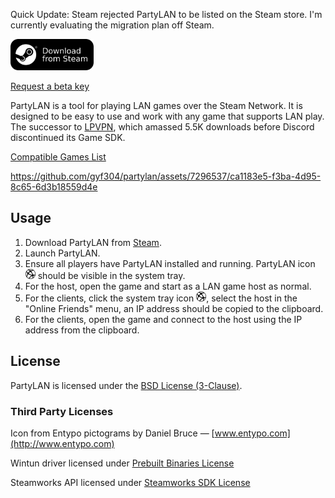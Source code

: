 Quick Update:
Steam rejected PartyLAN to be listed on the Steam store. I'm currently evaluating the migration plan off Steam.

[<img height="50" src="resources/github/images/download-from-steam.svg" />](https://store.steampowered.com/app/1122990/PartyLAN)

[Request a beta key](https://forms.gle/mVXYBTuUPrGjRP1b6)

PartyLAN is a tool for playing LAN games over the Steam Network. It is designed to be easy to use and work with any game that supports LAN play. The successor to [LPVPN](https://github.com/gyf304/lpvpn), which amassed 5.5K downloads before Discord discontinued its Game SDK.

[Compatible Games List](resources/github/lan-games-db/lan-games.csv)

https://github.com/gyf304/partylan/assets/7296537/ca1183e5-f3ba-4d95-8c65-6d3b18559d4e

## Usage

1. Download PartyLAN from [Steam](https://store.steampowered.com/app/1122990/PartyLAN).
2. Launch PartyLAN.
3. Ensure all players have PartyLAN installed and running. PartyLAN icon <img src="resources/common/images/icon.png" width="16" height="16" /> should be visible in the system tray.
4. For the host, open the game and start as a LAN game host as normal.
5. For the clients, click the system tray icon <img src="resources/common/images/icon.png" width="16" height="16" />, select the host in the "Online Friends" menu, an IP address should be copied to the clipboard.
6. For the clients, open the game and connect to the host using the IP address from the clipboard.

## License

PartyLAN is licensed under the [BSD License (3-Clause)](LICENSE).

### Third Party Licenses

Icon from Entypo pictograms by Daniel Bruce — [www.entypo.com](http://www.entypo.com)

Wintun driver licensed under [Prebuilt Binaries License](https://github.com/WireGuard/wintun/blob/master/prebuilt-binaries-license.txt)

Steamworks API licensed under [Steamworks SDK License](https://partner.steamgames.com/documentation/sdk_access_agreement)

